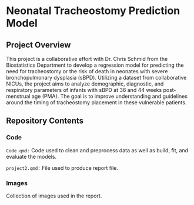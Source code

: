 # Neonatal Tracheostomy Prediction Model

## Project Overview
This project is a collaborative effort with Dr. Chris Schmid from the Biostatistics Department to develop a regression model for predicting the need for tracheostomy or the risk of death in neonates with severe bronchopulmonary dysplasia (sBPD). Utilizing a dataset from collaborative NICUs, the project aims to analyze demographic, diagnostic, and respiratory parameters of infants with sBPD at 36 and 44 weeks post-menstrual age (PMA). The goal is to improve understanding and guidelines around the timing of tracheostomy placement in these vulnerable patients.

## Repository Contents
### Code
`Code.qmd:` Code used to clean and preprocess data as well as build, fit, and evaluate the models.

`project2.qmd:` File used to produce report file.

### Images
Collection of images used in the report.

